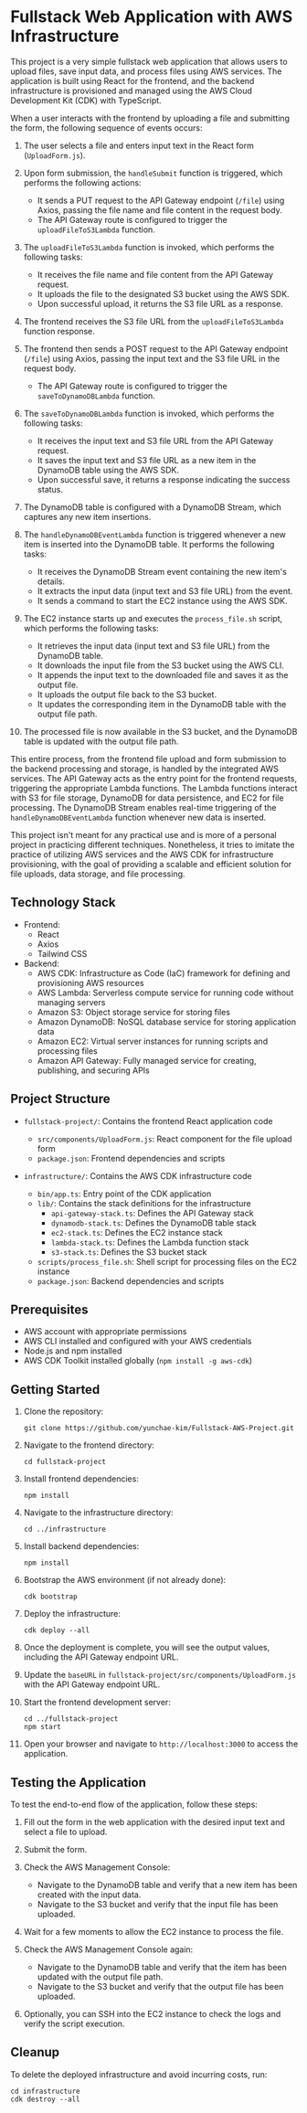 # Fullstack Web Application with AWS Infrastructure

This project is a very simple fullstack web application that allows users to upload files, save input data, and process files using AWS services. The application is built using React for the frontend, and the backend infrastructure is provisioned and managed using the AWS Cloud Development Kit (CDK) with TypeScript.

When a user interacts with the frontend by uploading a file and submitting the form, the following sequence of events occurs:

1. The user selects a file and enters input text in the React form (`UploadForm.js`).

2. Upon form submission, the `handleSubmit` function is triggered, which performs the following actions:

   - It sends a PUT request to the API Gateway endpoint (`/file`) using Axios, passing the file name and file content in the request body.
   - The API Gateway route is configured to trigger the `uploadFileToS3Lambda` function.

3. The `uploadFileToS3Lambda` function is invoked, which performs the following tasks:

   - It receives the file name and file content from the API Gateway request.
   - It uploads the file to the designated S3 bucket using the AWS SDK.
   - Upon successful upload, it returns the S3 file URL as a response.

4. The frontend receives the S3 file URL from the `uploadFileToS3Lambda` function response.

5. The frontend then sends a POST request to the API Gateway endpoint (`/file`) using Axios, passing the input text and the S3 file URL in the request body.

   - The API Gateway route is configured to trigger the `saveToDynamoDBLambda` function.

6. The `saveToDynamoDBLambda` function is invoked, which performs the following tasks:

   - It receives the input text and S3 file URL from the API Gateway request.
   - It saves the input text and S3 file URL as a new item in the DynamoDB table using the AWS SDK.
   - Upon successful save, it returns a response indicating the success status.

7. The DynamoDB table is configured with a DynamoDB Stream, which captures any new item insertions.

8. The `handleDynamoDBEventLambda` function is triggered whenever a new item is inserted into the DynamoDB table. It performs the following tasks:

   - It receives the DynamoDB Stream event containing the new item's details.
   - It extracts the input data (input text and S3 file URL) from the event.
   - It sends a command to start the EC2 instance using the AWS SDK.

9. The EC2 instance starts up and executes the `process_file.sh` script, which performs the following tasks:

   - It retrieves the input data (input text and S3 file URL) from the DynamoDB table.
   - It downloads the input file from the S3 bucket using the AWS CLI.
   - It appends the input text to the downloaded file and saves it as the output file.
   - It uploads the output file back to the S3 bucket.
   - It updates the corresponding item in the DynamoDB table with the output file path.

10. The processed file is now available in the S3 bucket, and the DynamoDB table is updated with the output file path.

This entire process, from the frontend file upload and form submission to the backend processing and storage, is handled by the integrated AWS services. The API Gateway acts as the entry point for the frontend requests, triggering the appropriate Lambda functions. The Lambda functions interact with S3 for file storage, DynamoDB for data persistence, and EC2 for file processing. The DynamoDB Stream enables real-time triggering of the `handleDynamoDBEventLambda` function whenever new data is inserted.

This project isn't meant for any practical use and is more of a personal project in practicing different techniques. Nonetheless, it tries to imitate the practice of utilizing AWS services and the AWS CDK for infrastructure provisioning, with the goal of providing a scalable and efficient solution for file uploads, data storage, and file processing.

## Technology Stack

- Frontend:
  - React
  - Axios
  - Tailwind CSS
- Backend:
  - AWS CDK: Infrastructure as Code (IaC) framework for defining and provisioning AWS resources
  - AWS Lambda: Serverless compute service for running code without managing servers
  - Amazon S3: Object storage service for storing files
  - Amazon DynamoDB: NoSQL database service for storing application data
  - Amazon EC2: Virtual server instances for running scripts and processing files
  - Amazon API Gateway: Fully managed service for creating, publishing, and securing APIs

## Project Structure

- `fullstack-project/`: Contains the frontend React application code

  - `src/components/UploadForm.js`: React component for the file upload form
  - `package.json`: Frontend dependencies and scripts

- `infrastructure/`: Contains the AWS CDK infrastructure code
  - `bin/app.ts`: Entry point of the CDK application
  - `lib/`: Contains the stack definitions for the infrastructure
    - `api-gateway-stack.ts`: Defines the API Gateway stack
    - `dynamodb-stack.ts`: Defines the DynamoDB table stack
    - `ec2-stack.ts`: Defines the EC2 instance stack
    - `lambda-stack.ts`: Defines the Lambda function stack
    - `s3-stack.ts`: Defines the S3 bucket stack
  - `scripts/process_file.sh`: Shell script for processing files on the EC2 instance
  - `package.json`: Backend dependencies and scripts

## Prerequisites

- AWS account with appropriate permissions
- AWS CLI installed and configured with your AWS credentials
- Node.js and npm installed
- AWS CDK Toolkit installed globally (`npm install -g aws-cdk`)

## Getting Started

1. Clone the repository:

   ```
   git clone https://github.com/yunchae-kim/Fullstack-AWS-Project.git
   ```

2. Navigate to the frontend directory:

   ```
   cd fullstack-project
   ```

3. Install frontend dependencies:

   ```
   npm install
   ```

4. Navigate to the infrastructure directory:

   ```
   cd ../infrastructure
   ```

5. Install backend dependencies:

   ```
   npm install
   ```

6. Bootstrap the AWS environment (if not already done):

   ```
   cdk bootstrap
   ```

7. Deploy the infrastructure:

   ```
   cdk deploy --all
   ```

8. Once the deployment is complete, you will see the output values, including the API Gateway endpoint URL.

9. Update the `baseURL` in `fullstack-project/src/components/UploadForm.js` with the API Gateway endpoint URL.

10. Start the frontend development server:

    ```
    cd ../fullstack-project
    npm start
    ```

11. Open your browser and navigate to `http://localhost:3000` to access the application.

## Testing the Application

To test the end-to-end flow of the application, follow these steps:

1. Fill out the form in the web application with the desired input text and select a file to upload.

2. Submit the form.

3. Check the AWS Management Console:

   - Navigate to the DynamoDB table and verify that a new item has been created with the input data.
   - Navigate to the S3 bucket and verify that the input file has been uploaded.

4. Wait for a few moments to allow the EC2 instance to process the file.

5. Check the AWS Management Console again:

   - Navigate to the DynamoDB table and verify that the item has been updated with the output file path.
   - Navigate to the S3 bucket and verify that the output file has been uploaded.

6. Optionally, you can SSH into the EC2 instance to check the logs and verify the script execution.

## Cleanup

To delete the deployed infrastructure and avoid incurring costs, run:

```
cd infrastructure
cdk destroy --all
```


